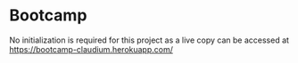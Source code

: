 # Bootcamp

No initialization is required for this project as a live copy can be accessed at https://bootcamp-claudium.herokuapp.com/
